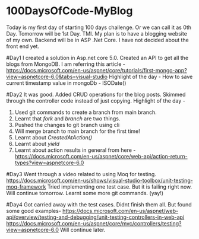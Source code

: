 # 100DaysOfCode-MyBlog

Today is my first day of starting 100 days challenge. Or we can call it as 0th Day. Tomorrow will be 1st Day. TMI.
My plan is to have a blogging website of my own. Backend will be in ASP .Net Core. I have not decided about the front end yet.

#Day1
I created a solution in Asp.net core 5.0. Created an API to get all the blogs from MongoDB.
I am referring this article - https://docs.microsoft.com/en-us/aspnet/core/tutorials/first-mongo-app?view=aspnetcore-6.0&tabs=visual-studio
Highlight of the day - How to save current timestamp value in mongoDb - ISODate()

#Day2
It was good. Added CRUD operations for the blog posts. Skimmed through the controller code instead of just copying.
Highlight of the day -
1. Used git commands to create a branch from main branch.
2. Learnt that _fork_ and _branch_ are two things.
3. Pushed the changes to git branch using cli
4. Will merge branch to main branch for the first time!
5. Learnt about _CreatedAtAction()_
6. Learnt about _yield_
7. Learnt about action results in general from here - https://docs.microsoft.com/en-us/aspnet/core/web-api/action-return-types?view=aspnetcore-6.0

#Day3
Went through a video related to using Moq for testing.
https://docs.microsoft.com/en-us/shows/visual-studio-toolbox/unit-testing-moq-framework
Tried implementing one test case. But it is failing right now. Will continue tomorrow.
Learnt some more git commands. (yay!)

#Day4
Got carried away with the test cases.
Didnt finish them all. 
But found some good examples-
https://docs.microsoft.com/en-us/aspnet/web-api/overview/testing-and-debugging/unit-testing-controllers-in-web-api
https://docs.microsoft.com/en-us/aspnet/core/mvc/controllers/testing?view=aspnetcore-6.0
Will continue later.
